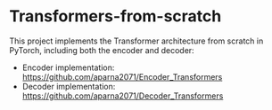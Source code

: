 # Transformers-from-scratch

This project implements the Transformer architecture from scratch in PyTorch, 
including both the encoder and decoder:
- Encoder implementation: https://github.com/aparna2071/Encoder_Transformers
- Decoder implementation: https://github.com/aparna2071/Decoder_Transformers

